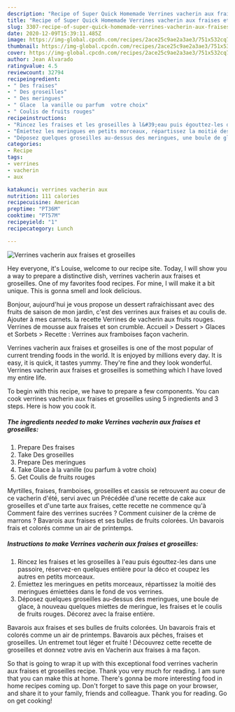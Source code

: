 ```yaml
---
description: "Recipe of Super Quick Homemade Verrines vacherin aux fraises et groseilles"
title: "Recipe of Super Quick Homemade Verrines vacherin aux fraises et groseilles"
slug: 3307-recipe-of-super-quick-homemade-verrines-vacherin-aux-fraises-et-groseilles
date: 2020-12-09T15:39:11.485Z
image: https://img-global.cpcdn.com/recipes/2ace25c9ae2a3ae3/751x532cq70/verrines-vacherin-aux-fraises-et-groseilles-photo-principale-de-la-recette.jpg
thumbnail: https://img-global.cpcdn.com/recipes/2ace25c9ae2a3ae3/751x532cq70/verrines-vacherin-aux-fraises-et-groseilles-photo-principale-de-la-recette.jpg
cover: https://img-global.cpcdn.com/recipes/2ace25c9ae2a3ae3/751x532cq70/verrines-vacherin-aux-fraises-et-groseilles-photo-principale-de-la-recette.jpg
author: Jean Alvarado
ratingvalue: 4.5
reviewcount: 32794
recipeingredient:
- " Des fraises"
- " Des groseilles"
- " Des meringues"
- " Glace  la vanille ou parfum  votre choix"
- " Coulis de fruits rouges"
recipeinstructions:
- "Rincez les fraises et les groseilles à l&#39;eau puis égouttez-les dans une passoire, réservez-en quelques entière pour la déco et coupez les autres en petits morceaux."
- "Émiettez les meringues en petits morceaux, répartissez la moitié des meringues émiettées dans le fond de vos verrines."
- "Déposez quelques groseilles au-dessus des meringues, une boule de glace, à nouveau quelques miettes de meringue, les fraises et le coulis de fruits rouges. Décorez avec la fraise entière."
categories:
- Recipe
tags:
- verrines
- vacherin
- aux

katakunci: verrines vacherin aux 
nutrition: 111 calories
recipecuisine: American
preptime: "PT36M"
cooktime: "PT57M"
recipeyield: "1"
recipecategory: Lunch

---
```



![Verrines vacherin aux fraises et groseilles](https://img-global.cpcdn.com/recipes/2ace25c9ae2a3ae3/751x532cq70/verrines-vacherin-aux-fraises-et-groseilles-photo-principale-de-la-recette.jpg)

Hey everyone, it's Louise, welcome to our recipe site. Today, I will show you a way to prepare a distinctive dish, verrines vacherin aux fraises et groseilles. One of my favorites food recipes. For mine, I will make it a bit unique. This is gonna smell and look delicious.

Bonjour, aujourd&#39;hui je vous propose un dessert rafraichissant avec des fruits de saison de mon jardin, c&#39;est des verrines aux fraises et au coulis de. Ajouter à mes carnets. la recette Verrines de vacherin aux fruits rouges. Verrines de mousse aux fraises et son crumble. Accueil &gt; Dessert &gt; Glaces et Sorbets &gt; Recette : Verrines aux framboises façon vacherin.

Verrines vacherin aux fraises et groseilles is one of the most popular of current trending foods in the world. It is enjoyed by millions every day. It is easy, it is quick, it tastes yummy. They're fine and they look wonderful. Verrines vacherin aux fraises et groseilles is something which I have loved my entire life.


To begin with this recipe, we have to prepare a few components. You can cook verrines vacherin aux fraises et groseilles using 5 ingredients and 3 steps. Here is how you cook it.

<!--inarticleads1-->

##### The ingredients needed to make Verrines vacherin aux fraises et groseilles:

1. Prepare  Des fraises
1. Take  Des groseilles
1. Prepare  Des meringues
1. Take  Glace à la vanille (ou parfum à votre choix)
1. Get  Coulis de fruits rouges


Myrtilles, fraises, framboises, groseilles et cassis se retrouvent au coeur de ce vacherin d&#39;été, servi avec un Précédée d&#39;une recette de cake aux groseilles et d&#39;une tarte aux fraises, cette recette ne commence qu&#39;à Comment faire des verrines sucrées ? Comment cuisiner de la crème de marrons ? Bavarois aux fraises et ses bulles de fruits colorées. Un bavarois frais et colorés comme un air de printemps. 

<!--inarticleads2-->

##### Instructions to make Verrines vacherin aux fraises et groseilles:

1. Rincez les fraises et les groseilles à l&#39;eau puis égouttez-les dans une passoire, réservez-en quelques entière pour la déco et coupez les autres en petits morceaux.
1. Émiettez les meringues en petits morceaux, répartissez la moitié des meringues émiettées dans le fond de vos verrines.
1. Déposez quelques groseilles au-dessus des meringues, une boule de glace, à nouveau quelques miettes de meringue, les fraises et le coulis de fruits rouges. Décorez avec la fraise entière.


Bavarois aux fraises et ses bulles de fruits colorées. Un bavarois frais et colorés comme un air de printemps. Bavarois aux pêches, fraises et groseilles. Un entremet tout léger et fruité ! Découvrez cette recette de groseilles et donnez votre avis en Vacherin aux fraises à ma façon. 

So that is going to wrap it up with this exceptional food verrines vacherin aux fraises et groseilles recipe. Thank you very much for reading. I am sure that you can make this at home. There's gonna be more interesting food in home recipes coming up. Don't forget to save this page on your browser, and share it to your family, friends and colleague. Thank you for reading. Go on get cooking!
